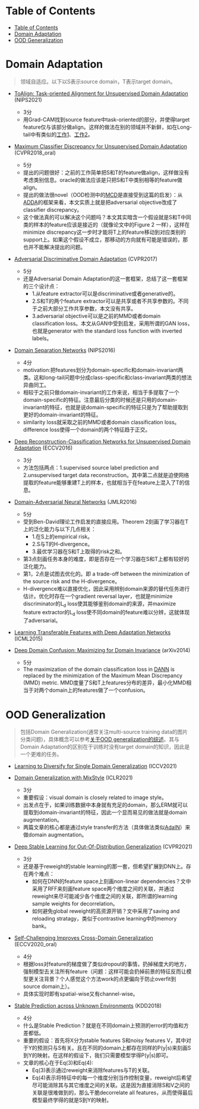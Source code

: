 # Table of Contents

- [Table of Contents](#table-of-contents)
- [Domain Adaptation](#domain-adaptation)
- [OOD Generalization](#ood-generalization)

# Domain Adaptation

> 领域自适应。以下以S表示source domain，T表示target domain。

- [ToAlign: Task-oriented Alignment for Unsupervised Domain Adaptation](https://arxiv.org/abs/2106.10812) (NIPS2021)
    - 3分
    - 用Grad-CAM找到source feature中task-oriented的部分，并使得target feature仅与该部分做align。这样的做法在别的领域并不新鲜，如在Long-tail中有类似的[工作1](https://arxiv.org/abs/2008.03673)、[工作2](https://ojs.aaai.org/index.php/AAAI/article/view/16458)。

- [Maximum Classifier Discrepancy for Unsupervised Domain Adaptation](https://arxiv.org/abs/1712.02560) (CVPR2018_oral)
    - 5分
    - 提出的问题很好：之前的工作简单把S和T的feature做align，这样做没有考虑类别信息。oracle的做法应该是只把S和T中类别相等的feature做align。
    - 提出的做法很novel（OOD检测中的[MCD](https://arxiv.org/abs/1908.04951)是直接受到这篇的启发）：从[ADDA](https://arxiv.org/abs/1702.05464)的框架来看，本文实质上就是把adversarial objective改成了classifier discrepancy。
    - 这个做法真的可以解决这个问题吗？本文其实暗含一个假设就是S和T中同类的样本的feature应该是接近的（就像论文中的Figure 2 一样），这样在minimize discrepancy这一步时才能将T上的feature移动到对应类别的support上。如果这个假设不成立，那移动的方向就有可能是错误的，那也并不能解决提出的问题。

- [Adversarial Discriminative Domain Adaptation](https://arxiv.org/abs/1702.05464) (CVPR2017)
    - 5分
    - 还是Adversarial Domain Adaptation的这一套框架，总结了这一套框架的三个设计点：
      - 1.从feature extractor可以是discriminative或者generative的。
      - 2.S和T的两个feature extractor可以是共享或者不共享参数的。不同于之前大部分工作共享参数，本文没有共享。
      - 3.adversarial objective可以是之前的MMD或者domain classification loss。本文从GAN中受到启发，采用所谓的GAN loss，也就是generator with the standard loss function with inverted labels。

- [Domain Separation Networks](https://arxiv.org/abs/1608.06019) (NIPS2016)
    - 4分
    - motivation:把features划分为domain-specific和domain-invariant两类。这和long-tail问题中分成class-specific和class-invariant两类的想法异曲同工。
    - 相较于之前只做domain-invariant的工作来说，相当于多提取了一个domain-specific的特征。注意最后分类的时候还是只用的domain-invariant的特征，也就是说domain-specific的特征只是为了帮助提取到更好的domain-invariant的特征。
    - similarity loss就采取之前的MMD或者domain classification loss。difference loss使得一个domain的两个特征趋于正交。

- [Deep Reconstruction-Classification Networks for Unsupervised Domain Adaptation](https://arxiv.org/abs/1607.03516) (ECCV2016)
    - 3分
    - 方法包括两点：1.supervised source label prediction and 2.unsupervised target data reconstruction。其中第二点就是迫使网络提取的feature能够重建T上的样本，也就相当于在feature上混入了T的信息。

- [Domain-Adversarial Neural Networks](https://arxiv.org/abs/1412.4446) (JMLR2016)
    - 5分
    - 受到Ben-David理论工作启发的直接应用。Theorem 2刻画了学习器在T上的泛化能力与以下几点相关：
      - 1.在S上的empirical risk。
      - 2.S与T的H-divergence。
      - 3.最优学习器在S和T上取得的risk之和。
    - 第3点刻画任务本身的难度，即是否存在一个学习器在S和T上都有较好的泛化能力。
    - 第1，2点是试图去优化的。即 a trade-off between the minimization of the source risk and the H-divergence。
    - H-divergence难以直接优化，因此采用辨别domain来源的替代任务进行估计。优化时存在一个gradient reversal layer，也就是minimize discriminator的L<sub>d</sub> loss使其能够鉴别domain的来源，并maximize feature extractor的L<sub>d</sub> loss使不同domain的feature难以分辨，这就体现了adversarial。

- [Learning Transferable Features with Deep Adaptation Networks](https://arxiv.org/abs/1502.02791) (ICML2015)
- [Deep Domain Confusion: Maximizing for Domain Invariance](https://arxiv.org/abs/1412.3474) (arXiv2014)
    - 5分
    - The maximization of the domain classification loss in [DANN](https://arxiv.org/abs/1412.4446) is replaced by the minimization of the Maximum Mean Discrepancy (MMD) metric. MMD度量了S和T上features分布的差异，最小化MMD相当于对两个domain上的features做了一个confusion。 


# OOD Generalization

> 包括Domain Generalization(通常关注multi-source training data的图片分类问题)，具体概念可以参考[关于OOD generalization的综述](https://arxiv.org/abs/2108.13624)。其与Domain Adaptation的区别在于训练时没有target domain的知识，因此是一个更难的任务。

- [Learning to Diversify for Single Domain Generalization](https://arxiv.org/abs/2108.11726) (ICCV2021)
- [Domain Generalization with MixStyle](https://arxiv.org/abs/2104.02008) (ICLR2021)
    - 3分
    - 重要假设：visual domain is closely related to image style。
    - 出发点在于，如果训练数据中本身就有充足的domain，那么ERM就可以提取到domain-invariant的特征，因此一个显而易见的做法就是domain augmentation。
    - 两篇文章的核心都是通过style transfer的方法（具体做法类似[AdaIN](https://arxiv.org/abs/1703.06868)）来做domain augmentation。

- [Deep Stable Learning for Out-Of-Distribution Generalization](https://arxiv.org/abs/2104.07876) (CVPR2021)
    - 3分
    - 还是基于reweight的stable learning的那一套，但希望扩展到DNN上。存在两个难点：
      - 如何在DNN的feature space上刻画non-linear dependencies？文中采用了RFF来刻画feature space两个维度之间的关联，并通过reweight来尽可能减少各个维度之间的关联，即所谓的learning sample weights for decorrelation。
      - 如何避免global reweight的高资源开销？文中采用了saving and reloading stratagy，类似于contrastive learning中的memory bank。

- [Self-Challenging Improves Cross-Domain Generalization](https://arxiv.org/abs/2007.02454) (ECCV2020_oral)
    - 4分
    - 根据loss对feature的梯度做了类似dropout的事情，扔掉梯度大的地方，强制模型去关注所有feature（问题：这样可能会扔掉前景的特征反而让模型更关注背景？个人感觉这个方法work的点更偏向于防止overfit到source domain上）。
    - 具体实现时即有spatial-wise又有channel-wise。

- [Stable Prediction across Unknown Environments](https://arxiv.org/abs/1806.06270) (KDD2018)
    - 4分
    - 什么是Stable Prediction？就是在不同domain上预测的error的均值和方差都低。
    - 重要的假设：首先将X分为stable features S和noisy features V，其中对于Y的预测只与S有关。且在不同的domain上都存在同样的P(y|s)来刻画S到Y的映射。在这样的假设下，我们只需要模型学得P(y|s)即可。
    - 文章的核心在于Eq(3)和Eq(4):
      - Eq(3)表示通过reweight来消除features与T的关联。
      - Eq(4)表示将特征中的每一个维度分别当作控制变量，reweight后希望尽可能消除其与其它维度之间的关联。这是因为直接消除S和V之间的关联是很难做到的，那么干脆decorrelate all features，从而使得最后模型最终学得的就是S到Y的映射。
